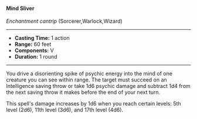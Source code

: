 #### Mind Sliver
*Enchantment cantrip* (Sorcerer,Warlock,Wizard)
___
- **Casting Time:** 1 action
- **Range:** 60 feet
- **Components:** V
- **Duration:** 1 round
---
You drive a disorienting spike of psychic energy into the mind of one creature you can see within range. The target must succeed on an Intelligence saving throw or take 1d6 psychic damage and subtract 1d4 from the next saving throw it makes before the end of your next turn.

This spell's damage increases by 1d6 when you reach certain levels: 5th level (2d6), 11th level (3d6), and 17th level (4d6).